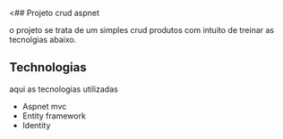 <## Projeto crud aspnet
 
o projeto se trata de um simples crud produtos 
com intuito de treinar as tecnolgias abaixo.
 
 
## Technologias
 
aqui as tecnologias utilizadas
 
* Aspnet mvc  
* Entity framework
* Identity